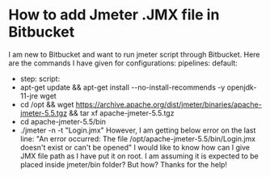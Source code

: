 
# How to add Jmeter .JMX file in Bitbucket

I am new to Bitbucket and want to run jmeter script through Bitbucket. Here are the commands I have given for configurations:
pipelines:
default:
- step:
script:
- apt-get update && apt-get install --no-install-recommends -y openjdk-11-jre wget
- cd /opt && wget https://archive.apache.org/dist/jmeter/binaries/apache-jmeter-5.5.tgz && tar xf apache-jmeter-5.5.tgz
- cd apache-jmeter-5.5/bin
- ./jmeter -n -t "Login.jmx"
However, I am getting below error on the last line:
"An error occurred: The file /opt/apache-jmeter-5.5/bin/Login.jmx doesn't exist or can't be opened"
I would like to know how can I give JMX file path as I have put it on root. I am assuming it is expected to be placed inside jmeter/bin folder? But how?
Thanks for the help!

        